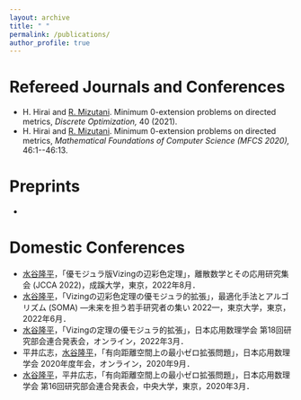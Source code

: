 ```yaml
---
layout: archive
title: " "
permalink: /publications/
author_profile: true
---
```


Refereed Journals and Conferences
======
- H. Hirai and <ins>	R. Mizutani</ins>. Minimum 0-extension problems on directed metrics, *Discrete Optimization,* 40 (2021).
- H. Hirai and <ins>	R. Mizutani</ins>. Minimum 0-extension problems on directed metrics, *Mathematical Foundations of Computer Science (MFCS 2020),* 46:1--46:13.

Preprints
======
- 

Domestic Conferences
======
- <ins>水谷隆平</ins>，「優モジュラ版Vizingの辺彩色定理」，離散数学とその応用研究集会 (JCCA 2022)，成蹊大学，東京，2022年8月．
- <ins>水谷隆平</ins>，「Vizingの辺彩色定理の優モジュラ的拡張」，最適化手法とアルゴリズム (SOMA) —未来を担う若手研究者の集い 2022—，東京大学，東京，2022年6月．
- <ins>水谷隆平</ins>，「Vizingの定理の優モジュラ的拡張」，日本応用数理学会 第18回研究部会連合発表会，オンライン，2022年3月．
- 平井広志，<ins>水谷隆平</ins>，「有向距離空間上の最小ゼロ拡張問題」，日本応用数理学会 2020年度年会，オンライン，2020年9月．
- <ins>水谷隆平</ins>，平井広志，「有向距離空間上の最小ゼロ拡張問題」，日本応用数理学会 第16回研究部会連合発表会，中央大学，東京，2020年3月．

